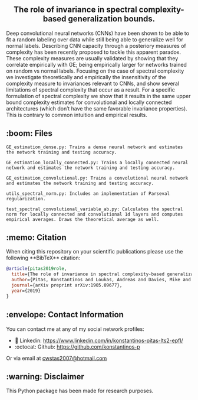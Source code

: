 <h2 align="center">The role of invariance in spectral complexity-based generalization bounds.</h2>

Deep convolutional neural networks (CNNs)
have been shown to be able to fit a random
labeling over data while still being able to
generalize well for normal labels. Describing CNN capacity through a posteriory measures of complexity has been recently proposed to tackle this apparent paradox. These
complexity measures are usually validated by
showing that they correlate empirically with
GE; being empirically larger for networks
trained on random vs normal labels. Focusing on the case of spectral complexity we investigate theoretically and empirically the insensitivity of the complexity measure to invariances relevant to CNNs, and show several
limitations of spectral complexity that occur
as a result. For a specific formulation of spectral complexity we show that it results in the
same upper bound complexity estimates for
convolutional and locally connected architectures (which don’t have the same favorable
invariance properties). This is contrary to
common intuition and empirical results.

<h2> :boom: Files </h2>

```
GE_estimation_dense.py: Trains a dense neural network and estimates the network training and testing accuracy.

GE_estimation_locally_connected.py: Trains a locally connected neural network and estimates the network training and testing accuracy.

GE_estimation_convolutional.py: Trains a convolutional neural network and estimates the network training and testing accuracy.

utils_spectral_norm.py: Includes an implementation of Parseval regularization.

test_spectral_convolutional_variable_ab.py: Calculates the spectral norm for locally connected and convolutional 1d layers and computes empirical averages. Draws the theoretical average as well.
```

<h2> :memo: Citation </h2>
When citing this repository on your scientific publications please use the following **BibTeX** citation:

```bibtex
@article{pitas2019role,
  title={The role of invariance in spectral complexity-based generalization bounds},
  author={Pitas, Konstantinos and Loukas, Andreas and Davies, Mike and Vandergheynst, Pierre},
  journal={arXiv preprint arXiv:1905.09677},
  year={2019}
}

```

<h2> :envelope: Contact Information </h2>
You can contact me at any of my social network profiles:

- :briefcase: Linkedin: https://www.linkedin.com/in/konstantinos-pitas-lts2-epfl/
- :octocat: Github: https://github.com/konstantinos-p

Or via email at cwstas2007@hotmail.com

<h2> :warning: Disclaimer </h2>
This Python package has been made for research purposes.


